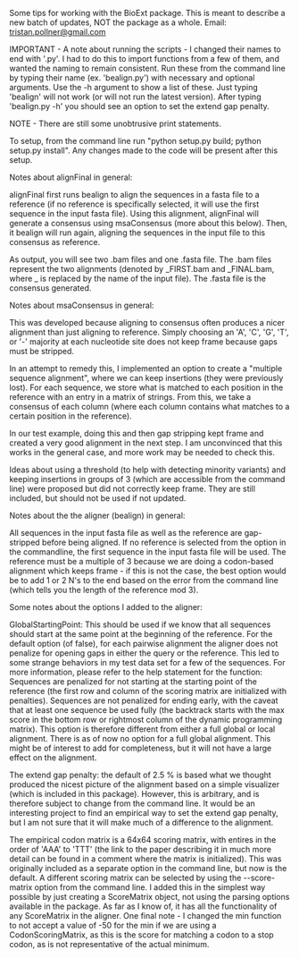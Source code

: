 Some tips for working with the BioExt package. This is meant to describe a new batch of updates, NOT the package as a whole.
Email: tristan.pollner@gmail.com

IMPORTANT - A note about running the scripts - I changed their names to end with '.py'. I had to do this to import functions from a few of them, and wanted the naming to remain consistent. Run these from the command line by typing their name (ex. 'bealign.py') with necessary and optional arguments. Use the -h argument to show a list of these. Just typing 'bealign' will not work (or will not run the latest version). After typing 'bealign.py -h' you should see an option to set the extend gap penalty. 

NOTE - There are still some unobtrusive print statements. 

To setup, from the command line run "python setup.py build; python setup.py install". Any changes made to the code will be present after this setup.

Notes about alignFinal in general:

alignFinal first runs bealign to align the sequences in a fasta file to a reference (if no reference is specifically selected, it will use the first sequence in the input fasta file). 
Using this alignment, alignFinal will generate a consensus using msaConsensus (more about this below).
Then, it bealign will run again, aligning the sequences in the input file to this consensus as reference. 

As output, you will see two .bam files and one .fasta file. The .bam files represent the two alignments (denoted by _FIRST.bam and _FINAL.bam, where _ is replaced by the name of the input file). The .fasta file is the consensus generated. 

Notes about msaConsensus in general:

This was developed because aligning to consensus often produces a nicer alignment than just aligning to reference. Simply choosing an 'A', 'C', 'G', 'T', or '-' majority at each nucleotide site does not keep frame because gaps must be stripped. 

In an attempt to remedy this, I implemented an option to create a "multiple sequence alignment", where we can keep insertions (they were previously lost). For each sequence, we store what is matched to each position in the reference with an entry in a matrix of strings. From this, we take a consensus of each column (where each column contains what matches to a certain position in the reference). 

In our test example, doing this and then gap stripping kept frame and created a very good alignment in the next step. I am unconvinced that this works in the general case, and more work may be needed to check this.

Ideas about using a threshold (to help with detecting minority variants) and keeping insertions in groups of 3 (which are accessible from the command line) were proposed but did not correctly keep frame. They are still included, but should not be used if not updated.  


Notes about the the aligner (bealign) in general:

All sequences in the input fasta file as well as the reference are gap-stripped before being aligned. 
If no reference is selected from the option in the commandline, the first sequence in the input fasta file will be used. 
The reference must be a multiple of 3 because we are doing a codon-based alignment which keeps frame - if this is not the case, the best option would be to add 1 or 2 N's to the end based on the error from the command line (which tells you the length of the reference mod 3). 

Some notes about the options I added to the aligner: 

GlobalStartingPoint: This should be used if we know that all sequences should start at the same point at the beginning of the reference. For the default option (of false), for each pairwise alignment the aligner does not penalize for opening gaps in either the query or the reference. This led to some strange behaviors in my test data set for a few of the sequences. For more information, please refer to the help statement for the function:
                        Sequences are penalized for not starting at the
                        starting point of the reference (the first row and
                        column of the scoring matrix are initialized with
                        penalties). Sequences are not penalized for ending
                        early, with the caveat that at least one sequence be
                        used fully (the backtrack starts with the max score in
                        the bottom row or rightmost column of the dynamic programming
                        matrix). This option is therefore different from either a
                        full global or local alignment. 
There is as of now no option for a full global alignment. This might be of interest to add for completeness, but it will not have a large effect on the alignment. 

The extend gap penalty: the default of 2.5 % is based what we thought produced the nicest picture of the alignment based on a simple visualizer (which is included in this package). However, this is arbitrary, and is therefore subject to change from the command line. It would be an interesting project to find an empirical way to set the extend gap penalty, but I am not sure that it will make much of a difference to the alignment. 

The empirical codon matrix is a 64x64 scoring matrix, with entires in the order of 'AAA' to 'TTT' (the link to the paper describing it in much more detail can be found in a comment where the matrix is initialized). This was originally included as a separate option in the command line, but now is the default. A different scoring matrix can be selected by using the --score-matrix option from the command line.
I added this in the simplest way possible by just creating a ScoreMatrix object, not using the parsing options available in the package. As far as I know of, it has all the functionality of any ScoreMatrix in the aligner. One final note - I changed the min function to not accept a value of -50 for the min if we are using a CodonScoringMatrix, as this is the score for matching a codon to a stop codon, as is not representative of the actual minimum. 




